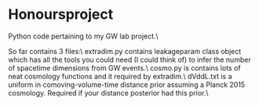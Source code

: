 # Honoursproject
Python code pertaining to my GW lab project.\\

So far contains 3 files:\\
extradim.py contains leakageparam class object which has all the tools you could need (I could think of) to infer the number of spacetime dimensions from GW events.\\
cosmo.py is contains lots of neat cosmology functions and it required by extradim.\\
dVddL.txt is a uniform in comoving-volume-time distance prior assuming a Planck 2015 cosmology. Required if your distance posterior had this prior.\\
